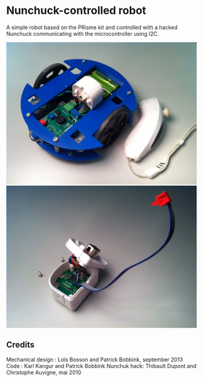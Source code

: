 # Nunchuck-controlled robot

A simple robot based on the PRisme kit and controlled with a hacked Nunchuck communicating with the microcontroller using I2C.

<img align=“center” src="https://github.com/Robopoly/Nunchuck-control/blob/master/nunchuk_robot.JPG" width=“250”>

<img align=“center” src="https://github.com/Robopoly/Nunchuck-control/blob/master/nunchuk_receptor.JPG" width=“250”>

## Credits

Mechanical design : Loïs Bosson and Patrick Bobbink, september 2013
Code : Karl Kangur and Patrick Bobbink
Nunchuk hack: Thibault Dupont and Christophe Auvigne, mai 2010 